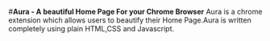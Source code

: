 #**Aura - A beautiful Home Page For your Chrome Browser**
Aura is a chrome extension which allows users to beautify their Home Page.Aura is written completely using plain HTML,CSS and Javascript.
